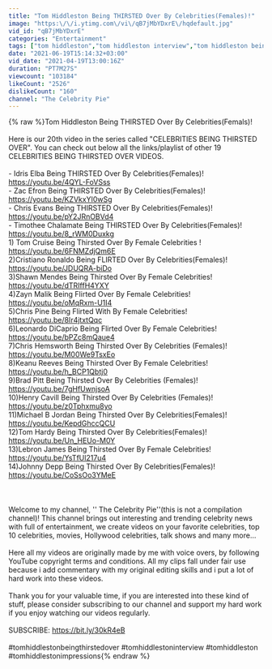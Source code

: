 ```yaml
---
title: "Tom Hiddleston Being THIRSTED Over By Celebrities(Females)!"
image: "https:\/\/i.ytimg.com\/vi\/qB7jMbYDxrE\/hqdefault.jpg"
vid_id: "qB7jMbYDxrE"
categories: "Entertainment"
tags: ["tom hiddleston","tom hiddleston interview","tom hiddleston being thirsted over"]
date: "2021-06-19T15:14:32+03:00"
vid_date: "2021-04-19T13:00:16Z"
duration: "PT7M27S"
viewcount: "103184"
likeCount: "2526"
dislikeCount: "160"
channel: "The Celebrity Pie"
---
```

{% raw %}Tom Hiddleston Being THIRSTED Over By Celebrities(Femals)!<br /><br />Here is our 20th video in the series called &quot;CELEBRITIES BEING THIRSTED OVER&quot;. You can check out below all the links/playlist of other 19 CELEBRITIES BEING THIRSTED OVER VIDEOS.<br /><br />-   Idris Elba Being THIRSTED Over By Celebrities(Females)!<br />    <a rel="nofollow" target="blank" href="https://youtu.be/4QYL-FoVSss">https://youtu.be/4QYL-FoVSss</a><br />-    Zac Efron Being THIRSTED Over By Celebrities(Females)!<br />     <a rel="nofollow" target="blank" href="https://youtu.be/KZVkxYI0wSg">https://youtu.be/KZVkxYI0wSg</a><br />-   Chris Evans Being THIRSTED Over By Celebrities(Females)!<br />    <a rel="nofollow" target="blank" href="https://youtu.be/pY2JRnOBVd4">https://youtu.be/pY2JRnOBVd4</a><br />-   Timothee Chalamate Being THIRSTED Over By Celebrities(Females)!<br />    <a rel="nofollow" target="blank" href="https://youtu.be/8_rWM0Duxkg">https://youtu.be/8_rWM0Duxkg</a><br />1) Tom Cruise Being Thirsted Over By Female Celebrities !<br />    <a rel="nofollow" target="blank" href="https://youtu.be/6FNMZdjQm6E">https://youtu.be/6FNMZdjQm6E</a><br />2)Cristiano Ronaldo Being FLIRTED Over By Celebrities(Females)!<br />   <a rel="nofollow" target="blank" href="https://youtu.be/JDUQRA-biDo">https://youtu.be/JDUQRA-biDo</a><br />3)Shawn Mendes Being Thirsted Over By Female Celebrities!<br />   <a rel="nofollow" target="blank" href="https://youtu.be/dTRIffH4YXY">https://youtu.be/dTRIffH4YXY</a><br />4)Zayn Malik Being Flirted Over By Female Celebrities!<br />   <a rel="nofollow" target="blank" href="https://youtu.be/oMqRxm-U1I4">https://youtu.be/oMqRxm-U1I4</a><br />5)Chris Pine Being Flirted With By Female Celebrities!<br />   <a rel="nofollow" target="blank" href="https://youtu.be/8Ir4jtxtQqc">https://youtu.be/8Ir4jtxtQqc</a><br />6)Leonardo DiCaprio Being Flirted Over By Female Celebrities!<br />  <a rel="nofollow" target="blank" href="https://youtu.be/bPZc8mQaue4">https://youtu.be/bPZc8mQaue4</a><br />7)Chris Hemsworth Being Thirsted Over By Celebrities (Females)!<br />   <a rel="nofollow" target="blank" href="https://youtu.be/M00We9TsxEo">https://youtu.be/M00We9TsxEo</a><br />8)Keanu Reeves Being Thirsted Over By Female Celebrities!<br />   <a rel="nofollow" target="blank" href="https://youtu.be/h_BCP1Qbtj0">https://youtu.be/h_BCP1Qbtj0</a><br />9)Brad Pitt Being Thirsted Over By Celebrities (Females)!<br />   <a rel="nofollow" target="blank" href="https://youtu.be/7gHfUwnjsoA">https://youtu.be/7gHfUwnjsoA</a><br />10)Henry Cavill Being Thirsted Over By Celebrities (Females)!<br />  <a rel="nofollow" target="blank" href="https://youtu.be/z0Tphxmu8yo">https://youtu.be/z0Tphxmu8yo</a><br />11)Michael B Jordan Being Thirsted Over By Celebrities(Females)!<br />  <a rel="nofollow" target="blank" href="https://youtu.be/KepdGhccQCU">https://youtu.be/KepdGhccQCU</a><br />12)Tom Hardy Being Thirsted Over By Celebrities(Females)!<br />  <a rel="nofollow" target="blank" href="https://youtu.be/Un_HEUo-M0Y">https://youtu.be/Un_HEUo-M0Y</a><br />13)Lebron James Being Thirsted Over By Female Celebrities!<br />  <a rel="nofollow" target="blank" href="https://youtu.be/YsTfUl217u4">https://youtu.be/YsTfUl217u4</a><br />14)Johnny Depp Being Thirsted Over By Celebrities(Females)!<br />  <a rel="nofollow" target="blank" href="https://youtu.be/CoSsOo3YMeE">https://youtu.be/CoSsOo3YMeE</a><br /><br /><br /><br />Welcome to my channel, '' The Celebrity Pie''(this is not a compilation channel)! This channel brings out interesting and trending celebrity news with full of entertainment, we create videos on your favorite celebrities, top 10 celebrities, movies, Hollywood celebrities, talk shows and many more...<br /><br />Here all my videos are originally made by me with voice overs, by following YouTube copyright terms and conditions. All my clips fall under fair use because i add commentary with my original editing skills and i put a lot of hard work into these videos.<br /><br />Thank you for your valuable time, if you are interested into these kind of stuff, please consider subscribing to our channel and support my hard work if you enjoy watching our videos regularly.<br /><br />SUBSCRIBE:  <a rel="nofollow" target="blank" href="https://bit.ly/30kR4eB">https://bit.ly/30kR4eB</a><br /><br />#tomhiddlestonbeingthirstedover #tomhiddlestoninterview #tomhiddleston #tomhiddlestonimpressions{% endraw %}
